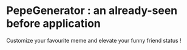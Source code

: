 # PepeGenerator : an already-seen before application
Customize your favourite meme and elevate your funny friend status !
